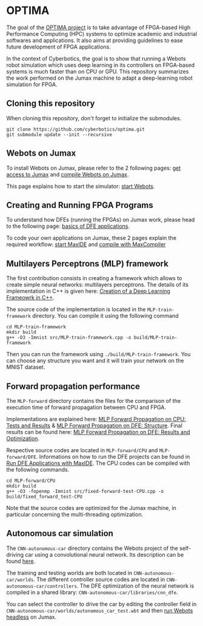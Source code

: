 # OPTIMA
The goal of the [OPTIMA project](https://optima-hpc.eu/project/) is to take advantage of FPGA-based High Performance Computing (HPC) systems to optimize academic and industrial softwares and applications. It also aims at providing guidelines to ease future development of FPGA applications.

In the context of Cyberbotics, the goal is to show that running a Webots robot simulation which uses deep learning in its controllers on FPGA-based systems is much faster than on CPU or GPU. This repository summarizes the work performed on the Jumax machine to adapt a deep-learning robot simulation for FPGA.

## Cloning this repository

When cloning this repository, don't forget to initialize the submodules.
``` console
git clone https://github.com/cyberbotics/optima.git
git submodule update --init --recursive
```


## Webots on Jumax
To install Webots on Jumax, please refer to the 2 following pages: [get access to Jumax](https://github.com/cyberbotics/optima/wiki/Access-Jumax) and [compile Webots on Jumax](https://github.com/cyberbotics/optima/wiki/Compile-Webots-on-Jumax).

This page explains how to start the simulator: [start Webots](https://github.com/cyberbotics/optima/wiki/Start-Webots).

## Creating and Running FPGA Programs
To understand how DFEs (running the FPGAs) on Jumax work, please head to the following page: [basics of DFE applications](https://github.com/cyberbotics/optima/wiki/Basics-of-DFE-Applications).

To code your own applications on Jumax, these 2 pages explain the required workflow: [start MaxIDE](https://github.com/cyberbotics/optima/wiki/Start-MaxIDE) and [compile with MaxCompiler](https://github.com/cyberbotics/optima/wiki/Compile-with-MaxCompiler)


## Multilayers Perceptrons (MLP) framework
The first contribution consists in creating a framework which allows to create simple neural networks: multilayers perceptrons. The details of its implementation in C++ is given here: [Creation of a Deep Learning Frameowrk in C++](https://github.com/cyberbotics/optima/wiki/Creation-of-a-MLP-Deep-Learning-Framework-in-CPP). 

The source code of the implementation is located in the `MLP-train-framework` directory. You can compile it using the following command
``` console
cd MLP-train-framework
mkdir build
g++ -O3 -Imnist src/MLP-train-framework.cpp -o build/MLP-train-framework
```
Then you can run the framework using `./build/MLP-train-framework`. You can choose any structure you want and it will train your network on the MNIST dataset.


## Forward propagation performance
The `MLP-forward` directory contains the files for the comparison of the execution time of forward propagation between CPU and FPGA. 

Implementations are explained here: [MLP Forward Propagation on CPU: Tests and Results](https://github.com/cyberbotics/optima/wiki/MLP-Forward-Propagation-on-CPU:-Tests-and-Results) & [MLP Forward Propagation on DFE: Structure](https://github.com/cyberbotics/optima/wiki/MLP-Forward-Propagation-on-DFE:-Structure). Final results can be found here: [MLP Forward Propagation on DFE: Results and Optimization](https://github.com/cyberbotics/optima/wiki/MLP-Forward-Propagation-on-DFE:-Results-and-Optimization).

Respective source codes are located in `MLP-forward/CPU` and `MLP-forward/DFE`. Informations on how to run the DFE projects can be found in [Run DFE Applications with MaxIDE](https://github.com/cyberbotics/optima/wiki/Run-DFE-Applications-With-MaxIDE). The CPU codes can be compiled with the following commands.
```console
cd MLP-forward/CPU
mkdir build
g++ -O3 -fopenmp -Imnist src/fixed-forward-test-CPU.cpp -o build/fixed_forward_test-CPU
```

Note that the source codes are optimized for the Jumax machine, in particular concerning the multi-threading optimization. 

## Autonomous car simulation
The `CNN-autonomous-car` directory contains the Webots project of the self-driving car using a convolutional neural network. Its description can be found [here](https://github.com/cyberbotics/optima/wiki/Autonomous-Car-Simulation).

The training and testing worlds are both located in `CNN-autonomous-car/worlds`. The different controller source codes are located in `CNN-autonomous-car/controllers`. The DFE optimization of the neural network is compiled in a shared library: `CNN-autonomous-car/libraries/cnn_dfe`.

You can select the controller to drive the car by editing the controller field in `CNN-autonomous-car/worlds/autonomous_car_test.wbt` and then [run Webots headless](https://github.com/cyberbotics/optima/wiki/Start-Webots) on Jumax.
